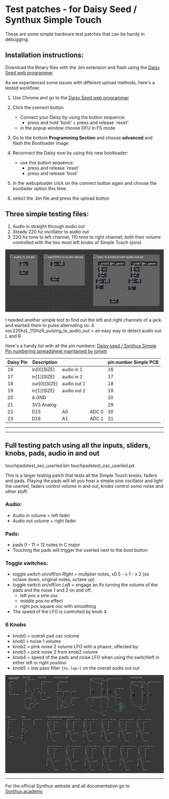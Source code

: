 # Test patches - for Daisy Seed / Synthux Simple Touch

These are some simple hardware test patches that can be handy in debugging.

## Installation instructions:

Download the Binary files with the .bin extension and flash using the [Daisy Seed web programmer](https://electro-smith.github.io/Programmer/)

As we experienced some issues with different upload methods, here's a tested workflow:

1. Use Chrome and go to the [Daisy Seed web programmer](https://electro-smith.github.io/Programmer/)
2. Click the connect button
   - Connect your Daisy by using the button sequence:
      - press and hold 'boot' + press and release 'reset'
   - in the popup window choose DFU in FS mode
3. Go to the bottom **Programming Section** and choose **advanced** and flash the Bootloader image
4. Reconnect the Daisy now by using this new bootloader:
   - use this button sequence:
      - press and release 'reset'
      - press and release 'boot'
5. In the webuploader click on the connect button again and choose the bootlader option this time.

6. select the .bin file and press the upload button


## Three simple testing files:
1. Audio in straight through audio out
2. Steady 220 hz oscillator to audio out
3. 22O hz tone to left channel, 110 tone to right channel; both their volume controlled with the two most left knobs of Simple Touch (pins) 

![screenshot of the three HW test patches](HWtestpatches.jpg)

I needed another simple test to find out the left and right channels of a jack. 
and wanted them to pulse alternating so:
4. osc220hzL_110hzR_pulsing_to_audio_out = an easy way to detect audio out L and R

Here's a handy list with all the pin numbers: [Daisy seed / Synthux Simple Pin numbering spreadsheet maintained by jonwtr](https://docs.google.com/spreadsheets/d/1xtg_s1tk8tm-6qNkBLFc6V1L_Mpmu-PCOvv7qEyr9mU/edit?usp=sharing)

| Daisy Pin | Description |  |  | pin number Simple PCB |
|---|---|---|---|---|
| 16 | in[0][SIZE] | audio in 1 |  | 16 |
| 17 | in[1][SIZE] | audio in 2 |  | 17 |
| 18 | out[0][SIZE] | audio out 1 |  | 18 |
| 19 | in[1][SIZE] | audio out 2 |  | 19 |
| 20 | A GND |  |  | 20 |
| 21 | 3V3 Analog |  |  | 29 |
| 22 | D15 | A0 | ADC 0 | 30 |
| 23 | D16 | A1 | ADC 1 | 31 |


---
---
## Full testing patch using all the inputs, sliders, knobs, pads, audio in and out

touchpadstest_osc_userled.bin
touchpadstest_osc_userled.pd

This is a larger testing patch that tests all the Simple Touch knobs, faders and pads.
Playing the pads will let you hear a simple sine oscillator and light the userled, faders control volume in and out, knobs control some noise and other stuff:


### Audio:
- Audio in volume = left fader
- Audio out volume = right fader

### Pads:
- pads 0 - 11 = 12 notes in C major 
- Touching the pads will trigger the userled next to the boot button

### Toggle switches:
- toggle switch on/off/on *Right* = multplier notes, x0.5 - x 1 - x 2 (so octave down, original notes, octave up)
- toggle switch on/off/on *Left* = engage an lfo turning the volume of the pads and the noise 1 and 2 on and off. 
   - left pos a sine osc
   - middle pos no effect
   - right pos square osc with smoothing
- The speed of the LFO is controlled by knob 4

 ### 6 Knobs

- knob0 = overall pad osc volume
- knob1 = noise 1 volume
- knob2 = pink noise 2 volume LFO with a phasor; affected by: 
- knob3 = pink noise 2 from knob2 volume
- knob4 = speed of the pads and noise LFO when using the switchleft in either left or right position
- knob5 = low pass filter `[hv.lop~]` on the overall audio out out

![screenshot of the large full HW test patch](largetestingpatch.jpg)

---
For the official Synthux website and all documentation go to [Synthux.academy](https://www.synthux.academy/)
